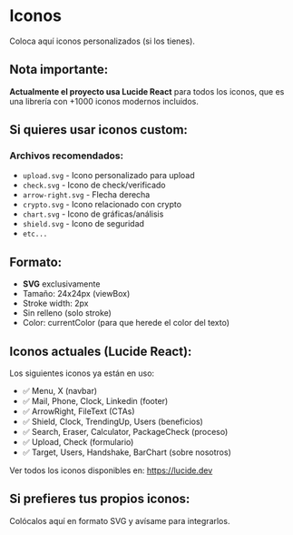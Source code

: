 # Iconos

Coloca aquí iconos personalizados (si los tienes).

## Nota importante:
**Actualmente el proyecto usa Lucide React** para todos los iconos, que es una librería con +1000 iconos modernos incluidos.

## Si quieres usar iconos custom:

### Archivos recomendados:
- `upload.svg` - Icono personalizado para upload
- `check.svg` - Icono de check/verificado
- `arrow-right.svg` - Flecha derecha
- `crypto.svg` - Icono relacionado con crypto
- `chart.svg` - Icono de gráficas/análisis
- `shield.svg` - Icono de seguridad
- `etc...`

## Formato:
- **SVG** exclusivamente
- Tamaño: 24x24px (viewBox)
- Stroke width: 2px
- Sin relleno (solo stroke)
- Color: currentColor (para que herede el color del texto)

## Iconos actuales (Lucide React):
Los siguientes iconos ya están en uso:
- ✅ Menu, X (navbar)
- ✅ Mail, Phone, Clock, Linkedin (footer)
- ✅ ArrowRight, FileText (CTAs)
- ✅ Shield, Clock, TrendingUp, Users (beneficios)
- ✅ Search, Eraser, Calculator, PackageCheck (proceso)
- ✅ Upload, Check (formulario)
- ✅ Target, Users, Handshake, BarChart (sobre nosotros)

Ver todos los iconos disponibles en: https://lucide.dev

## Si prefieres tus propios iconos:
Colócalos aquí en formato SVG y avísame para integrarlos.
